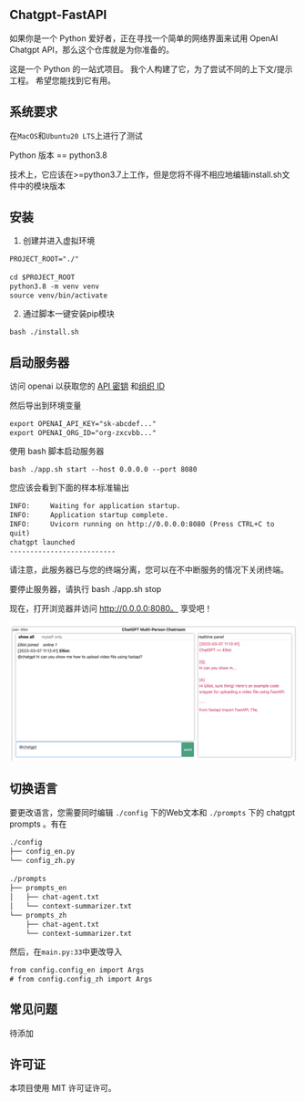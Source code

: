 ## Chatgpt-FastAPI

如果你是一个 Python 爱好者，正在寻找一个简单的网络界面来试用 OpenAI Chatgpt API，那么这个仓库就是为你准备的。

这是一个 Python 的一站式项目。 我个人构建了它，为了尝试不同的上下文/提示工程。 希望您能找到它有用。

## 系统要求

在`MacOS`和`Ubuntu20 LTS`上进行了测试

Python 版本 == python3.8

技术上，它应该在>=python3.7上工作，但是您将不得不相应地编辑install.sh文件中的模块版本

## 安装

1. 创建并进入虚拟环境
```
PROJECT_ROOT="./"

cd $PROJECT_ROOT
python3.8 -m venv venv
source venv/bin/activate
```

2. 通过脚本一键安装pip模块
```
bash ./install.sh
```

## 启动服务器

访问 openai 以获取您的 [API 密钥](https://platform.openai.com/account/api-keys) 和[组织 ID](https://platform.openai.com/account/org-settings)

然后导出到环境变量
```
export OPENAI_API_KEY="sk-abcdef..."
export OPENAI_ORG_ID="org-zxcvbb..."
```

使用 bash 脚本启动服务器
```
bash ./app.sh start --host 0.0.0.0 --port 8080
```

您应该会看到下面的样本标准输出
```
INFO:     Waiting for application startup.
INFO:     Application startup complete.
INFO:     Uvicorn running on http://0.0.0.0:8080 (Press CTRL+C to quit)
chatgpt launched
--------------------------
```

请注意，此服务器已与您的终端分离，您可以在不中断服务的情况下关闭终端。

要停止服务器，请执行 bash ./app.sh stop

现在，打开浏览器并访问 http://0.0.0.0:8080。 享受吧！

![image](./doc/sample1.png)

## 切换语言
要更改语言，您需要同时编辑 `./config` 下的Web文本和 `./prompts` 下的 chatgpt prompts 。有在
```
./config
├── config_en.py
└── config_zh.py

./prompts
├── prompts_en
│   ├── chat-agent.txt
│   └── context-summarizer.txt
└── prompts_zh
    ├── chat-agent.txt
    └── context-summarizer.txt
```

然后，在`main.py:33`中更改导入
```
from config.config_en import Args
# from config.config_zh import Args
```

## 常见问题
待添加

## 许可证

本项目使用 MIT 许可证许可。